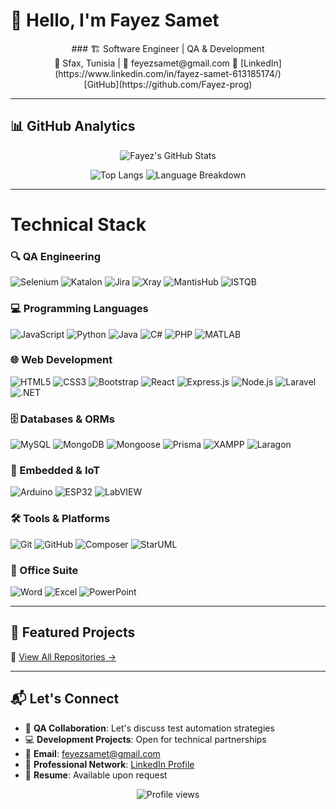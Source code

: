 # 👋 Hello, I'm Fayez Samet

<div align="center">
### 🏗️ Software Engineer | QA & Development  <br>
📍 Sfax, Tunisia | 📧 feyezsamet@gmail.com  
🔗 [LinkedIn](https://www.linkedin.com/in/fayez-samet-613185174/)  <br> [GitHub](https://github.com/Fayez-prog)
</div>

---

## 📊 GitHub Analytics

<div align="center">

![Fayez's GitHub Stats](https://github-readme-stats.vercel.app/api?username=Fayez-prog&show_icons=true&theme=radical&hide_title=true&include_all_commits=true&count_private=true&line_height=24&hide=issues)

![Top Langs](https://github-readme-stats.vercel.app/api/top-langs/?username=Fayez-prog&layout=compact&theme=radical&hide=html,css,scss&langs_count=6)
![Language Breakdown](https://github-profile-summary-cards.vercel.app/api/cards/repos-per-language?username=Fayez-prog&theme=radical)

</div>

---

# Technical Stack

### 🔍 QA Engineering
<div>
  <img src="https://img.shields.io/badge/-Selenium-43B02A?logo=selenium&logoColor=white" alt="Selenium">
  <img src="https://img.shields.io/badge/-Katalon-00A2D6?logo=katalon&logoColor=white" alt="Katalon">
  <img src="https://img.shields.io/badge/-Jira-0052CC?logo=jira&logoColor=white" alt="Jira">
  <img src="https://img.shields.io/badge/-Xray-00A2D6?logo=xray&logoColor=white" alt="Xray">
  <img src="https://img.shields.io/badge/-MantisHub-0052CC?logo=bitbucket&logoColor=white" alt="MantisHub">
  <img src="https://img.shields.io/badge/-ISTQB-291149?logo=istqb&logoColor=white" alt="ISTQB">
</div>

### 💻 Programming Languages
<div>
  <img src="https://img.shields.io/badge/-JavaScript-F7DF1E?logo=javascript&logoColor=black" alt="JavaScript">
  <img src="https://img.shields.io/badge/-Python-3776AB?logo=python&logoColor=white" alt="Python">
  <img src="https://img.shields.io/badge/-Java-007396?logo=java&logoColor=white" alt="Java">
  <img src="https://img.shields.io/badge/-C%23-239120?logo=c-sharp&logoColor=white" alt="C#">
  <img src="https://img.shields.io/badge/-PHP-777BB4?logo=php&logoColor=white" alt="PHP">
  <img src="https://img.shields.io/badge/-MATLAB-0076A8?logo=mathworks&logoColor=white" alt="MATLAB">
</div>

### 🌐 Web Development
<div>
  <img src="https://img.shields.io/badge/-HTML5-E34F26?logo=html5&logoColor=white" alt="HTML5">
  <img src="https://img.shields.io/badge/-CSS3-1572B6?logo=css3&logoColor=white" alt="CSS3">
  <img src="https://img.shields.io/badge/-Bootstrap-7952B3?logo=bootstrap&logoColor=white" alt="Bootstrap">
  <img src="https://img.shields.io/badge/-React-61DAFB?logo=react&logoColor=white" alt="React">
  <img src="https://img.shields.io/badge/-Express.js-000000?logo=express&logoColor=white" alt="Express.js">
  <img src="https://img.shields.io/badge/-Node.js-339933?logo=node.js&logoColor=white" alt="Node.js">
  <img src="https://img.shields.io/badge/-Laravel-FF2D20?logo=laravel&logoColor=white" alt="Laravel">
  <img src="https://img.shields.io/badge/-.NET-512BD4?logo=dotnet&logoColor=white" alt=".NET">
</div>

### 🗄️ Databases & ORMs
<div>
  <img src="https://img.shields.io/badge/-MySQL-4479A1?logo=mysql&logoColor=white" alt="MySQL">
  <img src="https://img.shields.io/badge/-MongoDB-47A248?logo=mongodb&logoColor=white" alt="MongoDB">
  <img src="https://img.shields.io/badge/-Mongoose-880000?logo=mongoose&logoColor=white" alt="Mongoose">
  <img src="https://img.shields.io/badge/-Prisma-2D3748?logo=prisma&logoColor=white" alt="Prisma">
  <img src="https://img.shields.io/badge/-XAMPP-FB7A24?logo=xampp&logoColor=white" alt="XAMPP">
  <img src="https://img.shields.io/badge/-Laragon-0D83C8?logo=laragon&logoColor=white" alt="Laragon">
</div>

### 🔌 Embedded & IoT
<div>
  <img src="https://img.shields.io/badge/-Arduino-00979D?logo=arduino&logoColor=white" alt="Arduino">
  <img src="https://img.shields.io/badge/-ESP32-E7352C?logo=espressif&logoColor=white" alt="ESP32">
  <img src="https://img.shields.io/badge/-LabVIEW-FFDB00?logo=labview&logoColor=black" alt="LabVIEW">
</div>

### 🛠️ Tools & Platforms
<div>
  <img src="https://img.shields.io/badge/-Git-F05032?logo=git&logoColor=white" alt="Git">
  <img src="https://img.shields.io/badge/-GitHub-181717?logo=github&logoColor=white" alt="GitHub">
  <img src="https://img.shields.io/badge/-Composer-885630?logo=composer&logoColor=white" alt="Composer">
  <img src="https://img.shields.io/badge/-StarUML-0099FF?logo=staruml&logoColor=white" alt="StarUML">
</div>

### 🏢 Office Suite
<div>
  <img src="https://img.shields.io/badge/-Microsoft_Word-2B579A?logo=microsoft-word&logoColor=white" alt="Word">
  <img src="https://img.shields.io/badge/-Microsoft_Excel-217346?logo=microsoft-excel&logoColor=white" alt="Excel">
  <img src="https://img.shields.io/badge/-Microsoft_PowerPoint-B7472A?logo=microsoft-powerpoint&logoColor=white" alt="PowerPoint">
</div>

---

## 🚀 Featured Projects
📂 [View All Repositories →](https://github.com/Fayez-prog?tab=repositories)

---

## 📬 Let's Connect

- 🐛 **QA Collaboration**: Let's discuss test automation strategies
- 💻 **Development Projects**: Open for technical partnerships
- 📩 **Email**: [feyezsamet@gmail.com](mailto:feyezsamet@gmail.com)
- 💼 **Professional Network**: [LinkedIn Profile](https://www.linkedin.com/in/fayez-samet-613185174/)
- 📄 **Resume**: Available upon request

<div align="center">
  <img src="https://komarev.com/ghpvc/?username=Fayez-prog&color=blueviolet" alt="Profile views">
</div>
